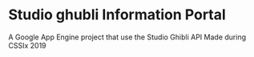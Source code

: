 # Studio ghubli Information Portal
A Google App Engine project that use the Studio Ghibli  API
Made during CSSIx 2019
